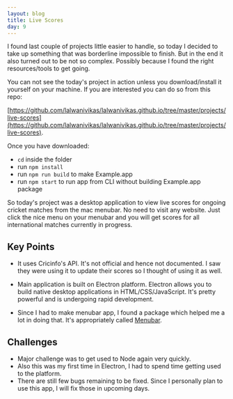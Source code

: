 ```yaml
---
layout: blog
title: Live Scores
day: 9
---
```


I found last couple of projects little easier to handle, so today I decided to take up something that was borderline impossible to finish. But in the end it also turned out to be not so complex. Possibly because I found the right resources/tools to get going.

You can not see the today's project in action unless you download/install it yourself on your machine. If you are interested you can do so from this repo:

[https://github.com/lalwanivikas/lalwanivikas.github.io/tree/master/projects/live-scores](https://github.com/lalwanivikas/lalwanivikas.github.io/tree/master/projects/live-scores).

Once you have downloaded:

- `cd` inside the folder
- run `npm install`
- run `npm run build` to make Example.app
- run `npm start` to run app from CLI without building Example.app package


So today's project was a desktop application to view live scores for ongoing cricket matches from the mac menubar. No need to visit any website. Just click the nice menu on your menubar and you will get scores for all international matches currently in progress.


Key Points
---
- It uses Cricinfo's API. It's not official and hence not documented. I saw they were using it to update their scores so I thought of using it as well.

- Main application is built on Electron platform. Electron allows you to build native desktop applications in HTML/CSS/JavaScript. It's pretty powerful and is undergoing rapid development.

- Since I had to make menubar app, I found a package which helped me a lot in doing that. It's appropriately called [Menubar](https://github.com/maxogden/menubar).


Challenges
---
- Major challenge was to get used to Node again very quickly.
- Also this was my first time in Electron, I had to spend time getting used to the platform.
- There are still few bugs remaining to be fixed. Since I personally plan to use this app, I will fix those in upcoming days.